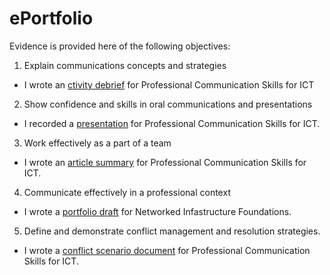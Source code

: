 # ePortfolio
Evidence is provided here of the following objectives: 
1. Explain communications concepts and strategies
  - I wrote an [ctivity debrief](ActivityDebrief.odt) for Professional Communication Skills for ICT 
2. Show confidence and skills in oral communications and presentations
  - I recorded a [presentation](Presentation.m4v) for Professional Communication Skills for ICT.
3. Work effectively as a part of a team
  - I wrote an [article summary](ActivityWeek6MobWriting.odt) for Professional Communication Skills for ICT.
4. Communicate effectively in a professional context
  - I wrote a [portfolio draft](AssessmentPortfolioDraft.docx) for Networked Infastructure Foundations.
5. Define and demonstrate conflict management and resolution strategies.
  - I wrote a [conflict scenario document](Wk4ConflictScenario.docx) for Professional Communication Skills for ICT.
